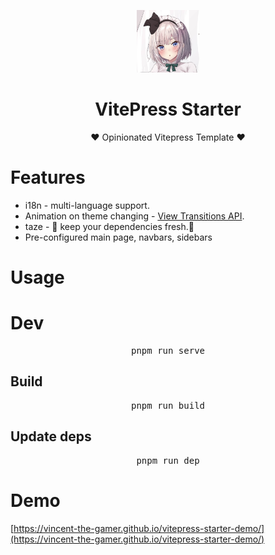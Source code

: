 <p align="center">
    <img src=".github/logo.png" style="height: 100px;"/>
</p>

<h1 align="center">VitePress Starter</h1>

<p align="center">
    <span>♥️ Opinionated Vitepress Template ♥️</span>
</p>

# Features
- i18n - multi-language support.
- Animation on theme changing - [View Transitions API](https://developer.mozilla.org/en-US/docs/Web/API/View_Transitions_API).
- taze - 🥦 keep your dependencies fresh.🥦 
- Pre-configured main page, navbars, sidebars

# Usage

# Dev
<pre align='center'>
pnpm run serve
</pre>

## Build
<pre align='center'>
pnpm run build
</pre>

## Update deps
<pre align='center'>
pnpm run dep
</pre>

# Demo
[https://vincent-the-gamer.github.io/vitepress-starter-demo/](https://vincent-the-gamer.github.io/vitepress-starter-demo/)
